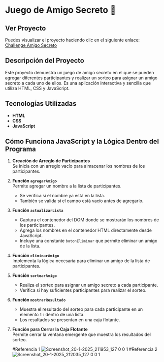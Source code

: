 # Juego de Amigo Secreto 🎁

## Ver Proyecto
Puedes visualizar el proyecto haciendo clic en el siguiente enlace:  
[Challenge Amigo Secreto](https://challenge-amigo-secreto-esp-main-4omswxa76-avila-patos-projects.vercel.app/)

## Descripción del Proyecto
Este proyecto demuestra un juego de amigo secreto en el que se pueden agregar diferentes participantes y realizar un sorteo para asignar un amigo secreto a cada uno de ellos. Es una aplicación interactiva y sencilla que utiliza HTML, CSS y JavaScript.

## Tecnologías Utilizadas
- **HTML**
- **CSS**
- **JavaScript**

## Cómo Funciona JavaScript y la Lógica Dentro del Programa

1. **Creación de Arreglo de Participantes**  
   Se inicia con un arreglo vacío para almacenar los nombres de los participantes.

2. **Función `agregarAmigo`**  
   Permite agregar un nombre a la lista de participantes.  
   - Se verifica si el nombre ya está en la lista.  
   - También se valida si el campo está vacío antes de agregarlo.

3. **Función `actualizarLista`**  
   - Captura el contenedor del DOM donde se mostrarán los nombres de los participantes.  
   - Agrega los nombres en el contenedor HTML directamente desde JavaScript.  
   - Incluye una constante `botonEliminar` que permite eliminar un amigo de la lista.

4. **Función `eliminarAmigo`**  
   Implementa la lógica necesaria para eliminar un amigo de la lista de participantes.

5. **Función `sortearAmigo`**  
   - Realiza el sorteo para asignar un amigo secreto a cada participante.  
   - Verifica si hay suficientes participantes para realizar el sorteo.

6. **Función `mostrarResultado`**  
   - Muestra el resultado del sorteo para cada participante en un elemento `li` dentro de una lista.  
   - Los resultados se presentan en una caja flotante.  

7. **Función para Cerrar la Caja Flotante**  
   Permite cerrar la ventana emergente que muestra los resultados del sorteo.

   #Referencia 1
   ![Screenshot_20-1-2025_211953_127 0 0 1](https://github.com/user-attachments/assets/450f427c-76bb-447f-84ce-5e71242fe134)
   #Referencia 2
   ![Screenshot_20-1-2025_212035_127 0 0 1](https://github.com/user-attachments/assets/57cda5ab-e624-400b-b912-d48574c099da)


